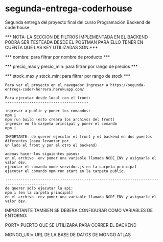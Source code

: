 # segunda-entrega-coderhouse
Segunda entrega del proyecto final del curso Programación Backend de coderhouse

*** NOTA: LA SECCION DE FILTROS IMPLEMENTADA EN EL BACKEND PODRA SER TESTEADA DESDE EL POSTMAN PARA ELLO TENER EN CUENTA QUE LAS KEY UTILIZADAS SON:***

*** nombre: para filtrar por nombre de producto ***

*** precio_max y precio_min: para filtrar por rango de precios ***

*** stock_max y stock_min: para filtrar por rango de stock ***


```````````````````````````````````````````````````````````````````````````````````
Para ver el proyecto en el navegador ingresar a https://segunda-entrega-coder-herrera.herokuapp.com/

Para ejecutar desde local con el front:
--------------------------------------

ingresar a public y poner los comandos: 
npm i
npm run build (esto creara los archivos del front)
ingresar en la carpeta principal y poner el comando
npm i

IMPORTANTE: de querer ejecutar el front y el backend en dos puertos diferentes (osea levantar por
un lado el front y por el otro el backend) 

ademas hacer los siguientes pasos:
en el archivo .env poner una variable llamada NODE_ENV y asignarle el valor dev.
ejecutar el comando node servidor.js en la carpeta principal
ejecutar el comando npm run start en la carpeta public.

-----------------------------------------------------------------------------------------
de querer solo ejecutar la api:
npm i (en la carpeta principal)
en el archivo .env poner una variable llamada NODE_ENV y asignarle el valor dev.
`````````````````````````````````````````````````````````````````````````````````````
IMPORTANTE TAMBIEN SE DEBERA CONFIGURAR COMO VARIABLES DE ENTORNO:

PORT=  PUERTO QUE SE UTILIZARA PARA CORRER EL BACKEND

MONGO_URI= URL DE LA BASE DE DATOS DE MONGO ATLAS

